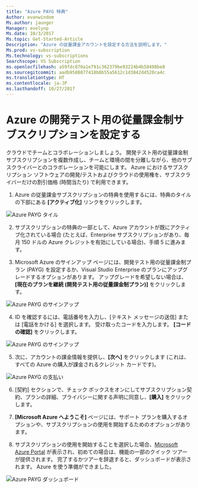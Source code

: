 ```yaml
---
title: "Azure PAYG 特典"
Author: evanwindom
Ms.author: jaunger
Manager: evelynp
Ms.date: 10/3/2017
Ms.topic: Get-Started-Article
Description: "Azure の従量課金アカウントを設定する方法を説明します。"
Ms.prod: vs-subscription
Ms.technology: vs-subscriptions
Searchscope: VS Subscription
ms.openlocfilehash: a59fdc870a1e791c362379be93224b4b50498be8
ms.sourcegitcommit: aadb9588877418b8b55a5612c1d3842d4520ca4c
ms.translationtype: HT
ms.contentlocale: ja-JP
ms.lasthandoff: 10/27/2017
---
```

# <a name="setting-up-azure-devtest-pay-as-you-go-subscription"></a>Azure の開発テスト用の従量課金制サブスクリプションを設定する
クラウドでチームとコラボレーションしましょう。  開発テスト用の従量課金制サブスクリプションを複数作成し、チームと環境の間を分離しながら、他のサブスクライバーとのコラボレーションを可能にします。  Azure におけるサブスクリプション ソフトウェアの開発/テストおよびクラウドの使用権を、サブスクライバーだけの割引価格 (時間当たり) で利用できます。

1.  Azure の従量課金サブスクリプションの特典を使用するには、特典のタイルの下部にある **[アクティブ化]** リンクをクリックします。   

![Azure PAYG タイル](_img\vs-azure-payg\vs-azure-payg-tile.png) 

2.  サブスクリプションの特典の一部として、Azure アカウントが既にアクティブ化されている場合 (たとえば、Enterprise サブスクリプションがあり、毎月 150 ドルの Azure クレジットを有効にしている場合)、手順 5 に進みます。

3.  Microsoft Azure のサインアップ ページには、開発テスト用の従量課金制プラン (PAYG) を設定するか、Visual Studio Enterprise のプランにアップグレードするオプションがあります。  アップグレードを希望しない場合は、**[現在のプランを継続 (開発テスト用の従量課金制プラン)]** をクリックします。 

![Azure PAYG のサインアップ](_img\vs-azure-payg\vs-azure-payg-signup-cropped.png) 

4.  ID を確認するには、電話番号を入力し、[テキスト メッセージの送信] または [電話をかける] を選択します。  受け取ったコードを入力します。  **[コードの確認]** をクリックします。 

![Azure PAYG のサインアップ](_img\vs-azure-payg\vs-azure-payg-identity-cropped.png) 


5.  次に、アカウントの課金情報を提供し、**[次へ]** をクリックします   (これは、すべての Azure の購入が課金されるクレジット カードです)。  

![Azure PAYG の支払い](_img\vs-azure-payg\vs-azure-payg-payment-cropped.png) 

6.  [契約] セクションで、チェック ボックスをオンにしてサブスクリプション契約、プランの詳細、プライバシーに関する声明に同意し、**[購入]**  をクリックします。 

7.  **[Microsoft Azure へようこそ]** ページには、サポート プランを購入するオプションや、サブスクリプションの使用を開始するためのオプションがあります。   

8.  サブスクリプションの使用を開始することを選択した場合、[Microsoft Azure Portal](https://portal.azure.com) が表示され、初めての場合は、機能の一部のクイック ツアーが提供されます。  完了するかツアーを辞退すると、ダッシュボードが表示されます。  Azure を使う準備ができました。

![Azure PAYG ダッシュボード](_img\vs-azure-payg\vs-azure-payg-dashboard-cropped.png) 
